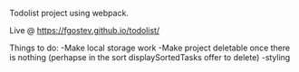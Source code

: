 Todolist project using webpack. 

Live @ https://fgostev.github.io/todolist/

Things to do:
-Make local storage work
-Make project deletable once there is nothing
   (perhapse in the sort displaySortedTasks offer to delete)
-styling
